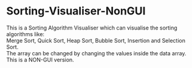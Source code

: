 # Sorting-Visualiser-NonGUI

This is a Sorting Algorithm Visualiser which can visualise the sorting algorithms like: <br>
Merge Sort, Quick Sort, Heap Sort, Bubble Sort, Insertion and Selection Sort. <br>
The array can be changed by changing the values inside the data array. <br>
This is a NON-GUI version. 
